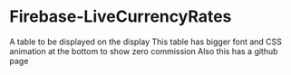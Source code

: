 # Firebase-LiveCurrencyRates


A table to be displayed on the display
This table has bigger font and CSS animation at the bottom to show zero commission
Also this has a github page
